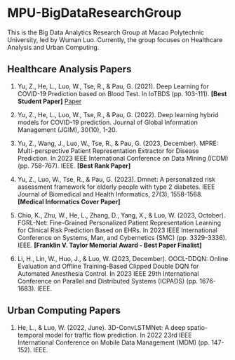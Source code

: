 # MPU-BigDataResearchGroup
This is the Big Data Analytics Research Group at Macao Polytechnic University, led by Wuman Luo. Currently, the group focuses on Healthcare Analysis and Urban Computing.

## Healthcare Analysis Papers

1. Yu, Z., He, L., Luo, W., Tse, R., & Pau, G. (2021). Deep Learning for COVID-19 Prediction based on Blood Test. In IoTBDS (pp. 103-111). **[Best Student Paper]** [Paper](https://www.scitepress.org/Papers/2021/104846/104846.pdf)

2. Yu, Z., He, L., Luo, W., Tse, R., & Pau, G. (2022). Deep learning hybrid models for COVID-19 prediction. Journal of Global Information Management (JGIM), 30(10), 1-20.

3. Yu, Z., Wang, J., Luo, W., Tse, R., & Pau, G. (2023, December). MPRE: Multi-perspective Patient Representation Extractor for Disease Prediction. In 2023 IEEE International Conference on Data Mining (ICDM) (pp. 758-767). IEEE. **[Best Rank Paper]**

4. Yu, Z., Luo, W., Tse, R., & Pau, G. (2023). Dmnet: A personalized risk assessment framework for elderly people with type 2 diabetes. IEEE Journal of Biomedical and Health Informatics, 27(3), 1558-1568. **[Medical Informatics Cover Paper]**

5. Chio, K., Zhu, W., He, L., Zhang, D., Yang, X., & Luo, W. (2023, October). FGRL-Net: Fine-Grained Personalized Patient Representation Learning for Clinical Risk Prediction Based on EHRs. In 2023 IEEE International Conference on Systems, Man, and Cybernetics (SMC) (pp. 3329-3336). IEEE. **[Franklin V. Taylor Memorial Award - Best Paper Finalist]**

6. Li, H., Lin, W., Huo, J., & Luo, W. (2023, December). OOCL-DDQN: Online Evaluation and Offline Training-Based Clipped Double DQN for Automated Anesthesia Control. In 2023 IEEE 29th International Conference on Parallel and Distributed Systems (ICPADS) (pp. 1676-1683). IEEE.

## Urban Computing Papers

1. He, L., & Luo, W. (2022, June). 3D-ConvLSTMNet: A deep spatio-temporal model for traffic flow prediction. In 2022 23rd IEEE International Conference on Mobile Data Management (MDM) (pp. 147-152). IEEE.
